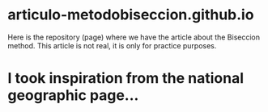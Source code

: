 # articulo-metodobiseccion.github.io
Here is the repository (page) where we have the article about the Biseccion method. This article is not real, it is only for practice purposes.

# I took inspiration from the national geographic page...